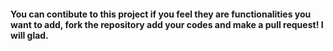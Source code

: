 #### You can contibute to this project if you feel they are functionalities you want to add, fork the repository add your codes and make a pull request! I will glad.
